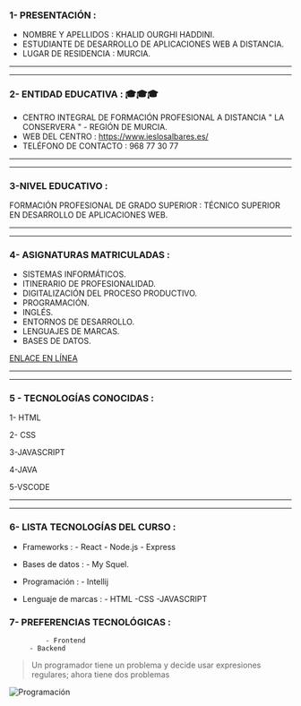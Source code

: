 ### 1- PRESENTACIÓN :

- NOMBRE Y APELLIDOS : KHALID OURGHI HADDINI.
- ESTUDIANTE DE DESARROLLO DE APLICACIONES WEB A DISTANCIA.
- LUGAR DE RESIDENCIA : MURCIA.

---
***
### 2- ENTIDAD EDUCATIVA : 🎓🎓🎓

- CENTRO INTEGRAL DE FORMACIÓN PROFESIONAL A DISTANCIA " LA CONSERVERA " - REGIÓN DE MURCIA.
- WEB DEL CENTRO : https://www.ieslosalbares.es/
- TELÉFONO DE CONTACTO : 968 77 30 77
---
***
### 3-NIVEL EDUCATIVO :

FORMACIÓN PROFESIONAL DE GRADO SUPERIOR : TÉCNICO SUPERIOR EN DESARROLLO DE APLICACIONES WEB.

---
***
### 4- ASIGNATURAS MATRICULADAS :

- SISTEMAS INFORMÁTICOS.
- ITINERARIO DE PROFESIONALIDAD.
- DIGITALIZACIÓN DEL PROCESO PRODUCTIVO.
- PROGRAMACIÓN.
- INGLÉS.
- ENTORNOS DE DESARROLLO.
- LENGUAJES DE MARCAS.
- BASES DE DATOS.

[ENLACE EN LÍNEA]( https://www.boe.es/diario_boe/txt.php?id=BOE-A-2023-13221 )

---
***
### 5 - TECNOLOGÍAS CONOCIDAS :

1- HTML

2- CSS

3-JAVASCRIPT

4-JAVA

5-VSCODE

---
***

### 6- LISTA TECNOLOGÍAS DEL CURSO :
- Frameworks : 
                   - React
		   - Node.js
		   - Express
  
- Bases de datos :
                   - My Squel.
  
- Programación :
                   - Intellij
  
- Lenguaje de marcas : 
                  - HTML
		  -CSS
		  -JAVASCRIPT

### 7- PREFERENCIAS TECNOLÓGICAS :

             - Frontend
	     - Backend




> Un programador tiene un problema y decide usar expresiones regulares; ahora tiene dos problemas


![Programación](https://d2a5isokysfowx.cloudfront.net/wp-content/uploads/2021/03/marca-personal-para-ingenieros-de-software-1-1024x768.jpg)


<!---
KHALID-code-lab20251/KHALID-code-lab20251 is a ✨ special ✨ repository because its `README.md` (this file) appears on your GitHub profile.
You can click the Preview link to take a look at your changes.
--->
